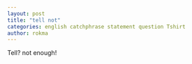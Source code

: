 ```yaml
---
layout: post
title: "tell not"
categories: english catchphrase statement question Tshirt
author: rokma
---
```


Tell? not enough!
